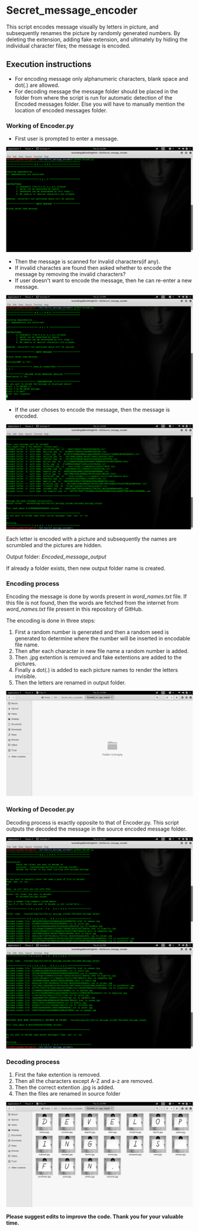 # Secret_message_encoder
This script encodes message visually by letters in picture, and subsequently renames the picture by randomly generated numbers. By deleting the extension, adding fake extension, and ultimately by hiding the individual character files; the message is encoded.

## Execution instructions
- For encoding message only alphanumeric characters, blank space and dot(.) are allowed.
- For decoding message the message folder should be placed in the folder from where the script is run for automatic detection of the Encoded messages folder. Else you will have to manually mention the location of encoded messages folder.

### Working of Encoder.py
- First user is prompted to enter a message.

![Enter message](https://github.com/pks9862728888/Secret_message_encoder/blob/master/Screenshots/Encoder%2000.png)

- Then the message is scanned for invalid characters(if any).
- If invalid charactes are found then asked whether to encode the message by removing the invalid characters?
- If user doesn't want to encode the message, then he can re-enter a new message.

![Remove Invalids](https://github.com/pks9862728888/Secret_message_encoder/blob/master/Screenshots/Encoder%2001.png)

- If the user choses to encode the message, then the message is encoded.

![Encoding status](https://github.com/pks9862728888/Secret_message_encoder/blob/master/Screenshots/Encoder%2002.png)

Each letter is encoded with a picture and subsequently the names are scrumbled and the pictures are hidden.

Output folder: *Encoded_message_output*

If already a folder exists, then new output folder name is created.

### Encoding process
Encoding the message is done by words present in *word_names.txt* file. If this file is not found, then the words are fetched from the internet from *word_names.txt* file present in this repository of GitHub.

The encoding is done in three steps:
1. First a random number is generated and then a random seed is generated to determine where the number will be inserted in encodable file name.
2. Then after each character in new file name a random number is added.
3. Then .jpg extention is removed and fake extentions are added to the pictures.
4. Finally a dot(.) is added to each picture names to render the letters invisible.
5. Then the letters are renamed in output folder.

![Output Folder After Encoding: Encoded_message_output](https://github.com/pks9862728888/Secret_message_encoder/blob/master/Screenshots/Output%20after%20Encoding.png)

### Working of Decoder.py
Decoding process is exactly opposite to that of Encoder.py. This script outputs the decoded the message in the source encoded message folder.

![Selecting encoded message](https://github.com/pks9862728888/Secret_message_encoder/blob/master/Screenshots/Decoder%2000.png)
![Decoding message](https://github.com/pks9862728888/Secret_message_encoder/blob/master/Screenshots/Decoder%2001.png)

### Decoding process
1. First the fake extention is removed.
2. Then all the characters except A-Z and a-z are removed.
3. Then the correct extention .jpg is added.
4. Then the files are renamed in source folder

![Output Folder After Decoding](https://github.com/pks9862728888/Secret_message_encoder/blob/master/Screenshots/Output%20after%20Decoding.png)

**Please suggest edits to improve the code. Thank you for your valuable time.**

